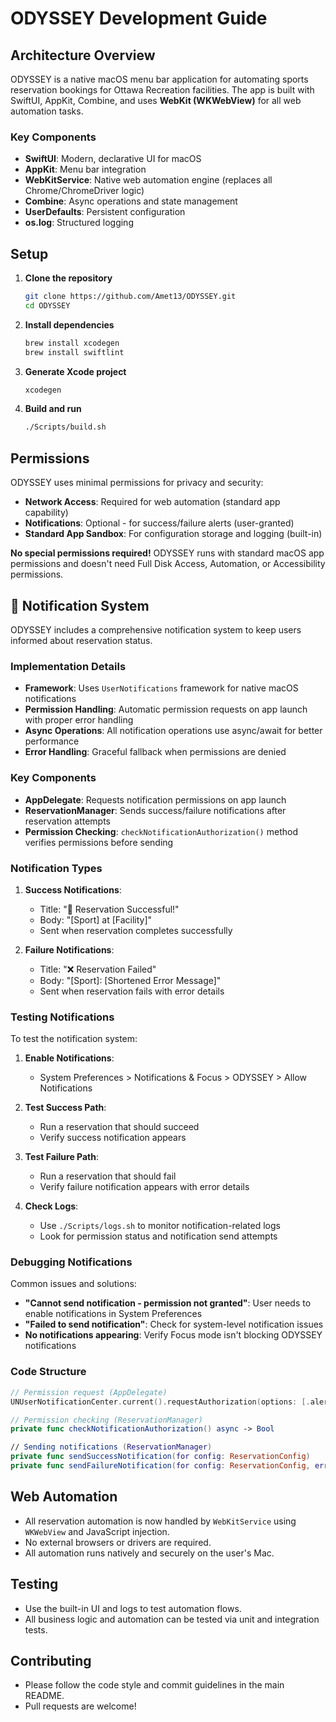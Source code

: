 # ODYSSEY Development Guide

## Architecture Overview

ODYSSEY is a native macOS menu bar application for automating sports reservation bookings for Ottawa Recreation facilities. The app is built with SwiftUI, AppKit, Combine, and uses **WebKit (WKWebView)** for all web automation tasks.

### Key Components

- **SwiftUI**: Modern, declarative UI for macOS
- **AppKit**: Menu bar integration
- **WebKitService**: Native web automation engine (replaces all Chrome/ChromeDriver logic)
- **Combine**: Async operations and state management
- **UserDefaults**: Persistent configuration
- **os.log**: Structured logging

## Setup

1. **Clone the repository**
   ```bash
   git clone https://github.com/Amet13/ODYSSEY.git
   cd ODYSSEY
   ```
2. **Install dependencies**
   ```bash
   brew install xcodegen
   brew install swiftlint
   ```
3. **Generate Xcode project**
   ```bash
   xcodegen
   ```
4. **Build and run**
   ```bash
   ./Scripts/build.sh
   ```

## Permissions

ODYSSEY uses minimal permissions for privacy and security:

- **Network Access**: Required for web automation (standard app capability)
- **Notifications**: Optional - for success/failure alerts (user-granted)
- **Standard App Sandbox**: For configuration storage and logging (built-in)

**No special permissions required!** ODYSSEY runs with standard macOS app permissions and doesn't need Full Disk Access, Automation, or Accessibility permissions.

## 🔔 Notification System

ODYSSEY includes a comprehensive notification system to keep users informed about reservation status.

### Implementation Details

- **Framework**: Uses `UserNotifications` framework for native macOS notifications
- **Permission Handling**: Automatic permission requests on app launch with proper error handling
- **Async Operations**: All notification operations use async/await for better performance
- **Error Handling**: Graceful fallback when permissions are denied

### Key Components

- **AppDelegate**: Requests notification permissions on app launch
- **ReservationManager**: Sends success/failure notifications after reservation attempts
- **Permission Checking**: `checkNotificationAuthorization()` method verifies permissions before sending

### Notification Types

1. **Success Notifications**:

   - Title: "🎉 Reservation Successful!"
   - Body: "[Sport] at [Facility]"
   - Sent when reservation completes successfully

2. **Failure Notifications**:
   - Title: "❌ Reservation Failed"
   - Body: "[Sport]: [Shortened Error Message]"
   - Sent when reservation fails with error details

### Testing Notifications

To test the notification system:

1. **Enable Notifications**:

   - System Preferences > Notifications & Focus > ODYSSEY > Allow Notifications

2. **Test Success Path**:

   - Run a reservation that should succeed
   - Verify success notification appears

3. **Test Failure Path**:

   - Run a reservation that should fail
   - Verify failure notification appears with error details

4. **Check Logs**:
   - Use `./Scripts/logs.sh` to monitor notification-related logs
   - Look for permission status and notification send attempts

### Debugging Notifications

Common issues and solutions:

- **"Cannot send notification - permission not granted"**: User needs to enable notifications in System Preferences
- **"Failed to send notification"**: Check for system-level notification issues
- **No notifications appearing**: Verify Focus mode isn't blocking ODYSSEY notifications

### Code Structure

```swift
// Permission request (AppDelegate)
UNUserNotificationCenter.current().requestAuthorization(options: [.alert, .sound])

// Permission checking (ReservationManager)
private func checkNotificationAuthorization() async -> Bool

// Sending notifications (ReservationManager)
private func sendSuccessNotification(for config: ReservationConfig)
private func sendFailureNotification(for config: ReservationConfig, error: String)
```

## Web Automation

- All reservation automation is now handled by `WebKitService` using `WKWebView` and JavaScript injection.
- No external browsers or drivers are required.
- All automation runs natively and securely on the user's Mac.

## Testing

- Use the built-in UI and logs to test automation flows.
- All business logic and automation can be tested via unit and integration tests.

## Contributing

- Please follow the code style and commit guidelines in the main README.
- Pull requests are welcome!
